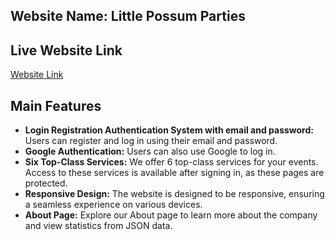## Website Name: Little Possum Parties

## Live Website Link
[Website Link](https://event-management-teamsinja.web.app)   

## Main Features
- **Login Registration Authentication System with email and password:** Users can register and log in using their email and password.
- **Google Authentication:** Users can also use Google to log in.
- **Six Top-Class Services:** We offer 6 top-class services for your events. Access to these services is available after signing in, as these pages are protected.
- **Responsive Design:** The website is designed to be responsive, ensuring a seamless experience on various devices.
- **About Page:** Explore our About page to learn more about the company and view statistics from JSON data.

<!-- ## Getting Started -->
